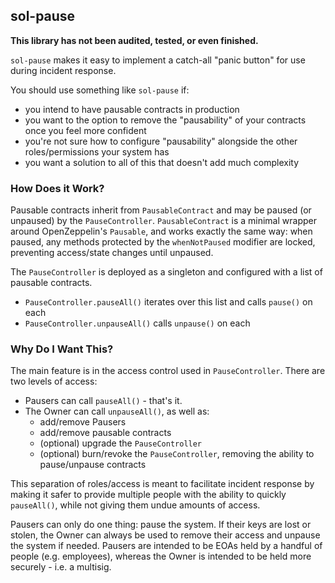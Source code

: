 ## sol-pause

**This library has not been audited, tested, or even finished.**

`sol-pause` makes it easy to implement a catch-all "panic button" for use during incident response.

You should use something like `sol-pause` if: 
* you intend to have pausable contracts in production
* you want to the option to remove the "pausability" of your contracts once you feel more confident
* you're not sure how to configure "pausability" alongside the other roles/permissions your system has
* you want a solution to all of this that doesn't add much complexity

### How Does it Work?

Pausable contracts inherit from `PausableContract` and may be paused (or unpaused) by the `PauseController`. `PausableContract` is a minimal wrapper around OpenZeppelin's `Pausable`, and works exactly the same way: when paused, any methods protected by the `whenNotPaused` modifier are locked, preventing access/state changes until unpaused.

The `PauseController` is deployed as a singleton and configured with a list of pausable contracts. 
* `PauseController.pauseAll()` iterates over this list and calls `pause()` on each
* `PauseController.unpauseAll()` calls `unpause()` on each

### Why Do I Want This?

The main feature is in the access control used in `PauseController`. There are two levels of access:
* Pausers can call `pauseAll()` - that's it.
* The Owner can call `unpauseAll()`, as well as:
    * add/remove Pausers
    * add/remove pausable contracts
    * (optional) upgrade the `PauseController`
    * (optional) burn/revoke the `PauseController`, removing the ability to pause/unpause contracts

 This separation of roles/access is meant to facilitate incident response by making it safer to provide multiple people with the ability to quickly `pauseAll()`, while not giving them undue amounts of access. 
 
 Pausers can only do one thing: pause the system. If their keys are lost or stolen, the Owner can always be used to remove their access and unpause the system if needed. Pausers are intended to be EOAs held by a handful of people (e.g. employees), whereas the Owner is intended to be held more securely - i.e. a multisig.